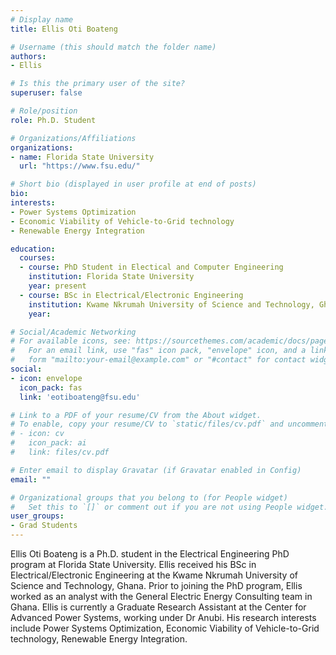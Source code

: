 ```yaml
---
# Display name
title: Ellis Oti Boateng

# Username (this should match the folder name)
authors:
- Ellis

# Is this the primary user of the site?
superuser: false

# Role/position
role: Ph.D. Student

# Organizations/Affiliations
organizations:
- name: Florida State University
  url: "https://www.fsu.edu/"

# Short bio (displayed in user profile at end of posts)
bio: 
interests:
- Power Systems Optimization
- Economic Viability of Vehicle-to-Grid technology
- Renewable Energy Integration

education:
  courses:
  - course: PhD Student in Electical and Computer Engineering
    institution: Florida State University
    year: present
  - course: BSc in Electrical/Electronic Engineering 
    institution: Kwame Nkrumah University of Science and Technology, Ghana
    year: 

# Social/Academic Networking
# For available icons, see: https://sourcethemes.com/academic/docs/page-builder/#icons
#   For an email link, use "fas" icon pack, "envelope" icon, and a link in the
#   form "mailto:your-email@example.com" or "#contact" for contact widget.
social:
- icon: envelope
  icon_pack: fas
  link: 'eotiboateng@fsu.edu'

# Link to a PDF of your resume/CV from the About widget.
# To enable, copy your resume/CV to `static/files/cv.pdf` and uncomment the lines below.
# - icon: cv
#   icon_pack: ai
#   link: files/cv.pdf

# Enter email to display Gravatar (if Gravatar enabled in Config)
email: ""

# Organizational groups that you belong to (for People widget)
#   Set this to `[]` or comment out if you are not using People widget.
user_groups:
- Grad Students
---
```



Ellis Oti Boateng is a Ph.D. student in the Electrical Engineering PhD program at Florida State University. Ellis received his BSc in Electrical/Electronic Engineering at the Kwame Nkrumah University of Science and Technology, Ghana. Prior to joining the PhD program, Ellis worked as an analyst with the General Electric Energy Consulting team in Ghana.
Ellis is currently a Graduate Research Assistant at the Center for Advanced Power Systems, working under Dr Anubi. His research interests include Power Systems Optimization, Economic Viability of Vehicle-to-Grid technology, Renewable Energy Integration.
